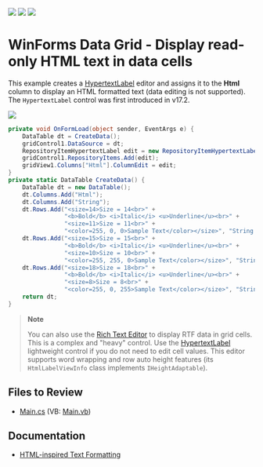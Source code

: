 <!-- default badges list -->
![](https://img.shields.io/endpoint?url=https://codecentral.devexpress.com/api/v1/VersionRange/128619517/17.2.3%2B)
[![](https://img.shields.io/badge/Open_in_DevExpress_Support_Center-FF7200?style=flat-square&logo=DevExpress&logoColor=white)](https://supportcenter.devexpress.com/ticket/details/E3167)
[![](https://img.shields.io/badge/📖_How_to_use_DevExpress_Examples-e9f6fc?style=flat-square)](https://docs.devexpress.com/GeneralInformation/403183)
<!-- default badges end -->

# WinForms Data Grid - Display read-only HTML text in data cells

This example creates a [HypertextLabel](https://docs.devexpress.com/WindowsForms/DevExpress.XtraEditors.Repository.RepositoryItemHypertextLabel) editor and assigns it to the **Html** column to display an HTML formatted text (data editing is not supported). The `HypertextLabel` control was first introduced in v17.2.

![](https://raw.githubusercontent.com/DevExpress-Examples/how-to-display-a-readonly-html-formatted-text-in-grid-cells-e3167/17.2.3%2B/media/winforms-grid-html-formatting.png)

```csharp
private void OnFormLoad(object sender, EventArgs e) {
    DataTable dt = CreateData();
    gridControl1.DataSource = dt;
    RepositoryItemHypertextLabel edit = new RepositoryItemHypertextLabel();
    gridControl1.RepositoryItems.Add(edit);
    gridView1.Columns["Html"].ColumnEdit = edit;
}
private static DataTable CreateData() {
    DataTable dt = new DataTable();
    dt.Columns.Add("Html");
    dt.Columns.Add("String");
    dt.Rows.Add("<size=14>Size = 14<br>" +
                "<b>Bold</b> <i>Italic</i> <u>Underline</u><br>" +
                "<size=11>Size = 11<br>" +
                "<color=255, 0, 0>Sample Text</color></size>", "String a");
    dt.Rows.Add("<size=15>Size = 15<br>" +
                "<b>Bold</b> <i>Italic</i> <u>Underline</u><br>" +
                "<size=10>Size = 10<br>" +
                "<color=255, 255, 0>Sample Text</color></size>", "String b");
    dt.Rows.Add("<size=18>Size = 18<br>" +
                "<b>Bold</b> <i>Italic</i> <u>Underline</u><br>" +
                "<size=8>Size = 8<br>" +
                "<color=255, 0, 255>Sample Text</color></size>", "String c");
    return dt;
}
```

> **Note**
> 
> You can also use the [Rich Text Editor](https://docs.devexpress.com/WindowsForms/DevExpress.XtraEditors.Repository.RepositoryItemRichTextEdit) to display RTF data in grid cells. This is a complex and "heavy" control. Use the [HypertextLabel](https://docs.devexpress.com/WindowsForms/DevExpress.XtraEditors.Repository.RepositoryItemHypertextLabel) lightweight control if you do not need to edit cell values. This editor supports word wrapping and row auto height features (its `HtmlLabelViewInfo` class implements `IHeightAdaptable`).


## Files to Review

* [Main.cs](./CS/WindowsApplication3/Main.cs) (VB: [Main.vb](./VB/WindowsApplication3/Main.vb))


## Documentation

* [HTML-inspired Text Formatting](https://docs.devexpress.com/WindowsForms/4874/common-features/html-text-formatting)
